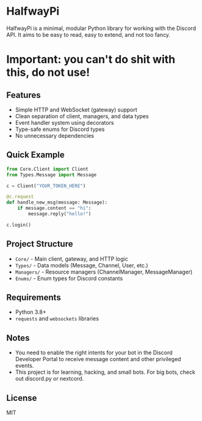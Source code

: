 # HalfwayPi

HalfwayPi is a minimal, modular Python library for working with the Discord API. It aims to be easy to read, easy to extend, and not too fancy.

# Important: you can't do shit with this, do not use!

## Features
- Simple HTTP and WebSocket (gateway) support
- Clean separation of client, managers, and data types
- Event handler system using decorators
- Type-safe enums for Discord types
- No unnecessary dependencies

## Quick Example

```python
from Core.Client import Client
from Types.Message import Message

c = Client("YOUR_TOKEN_HERE")

@c.request
def handle_new_msg(message: Message):
    if message.content == "hi":
        message.reply("hello!")

c.login()
```

## Project Structure

- `Core/` - Main client, gateway, and HTTP logic
- `Types/` - Data models (Message, Channel, User, etc.)
- `Managers/` - Resource managers (ChannelManager, MessageManager)
- `Enums/` - Enum types for Discord constants

## Requirements
- Python 3.8+
- `requests` and `websockets` libraries

## Notes
- You need to enable the right intents for your bot in the Discord Developer Portal to receive message content and other privileged events.
- This project is for learning, hacking, and small bots. For big bots, check out discord.py or nextcord.

## License
MIT
